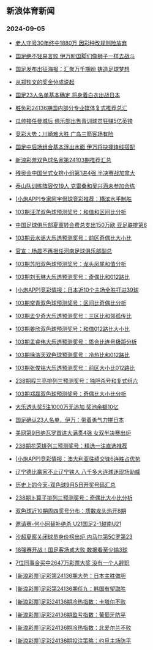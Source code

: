 ## 新浪体育新闻 
### 2024-09-05

+ [老人守号30年终中1880万 因彩种改规则险放弃](https://sports.sina.com.cn/l/2024-09-04/doc-incmxtnq2905242.shtml)

+ [国足绝不轻易言败 伊万盼国脚们像狮子一样去战斗](https://sports.sina.com.cn/china/2024-09-04/doc-incmxxur9615119.shtml)

+ [国足发布出征海报：汇聚万千期盼 铸造足球梦想](https://sports.sina.com.cn/china/2024-09-04/doc-incmxxur9610952.shtml)

+ [从郑钦文的奖金分成说起](https://sports.sina.com.cn/o/2024-09-04/doc-incmyqsm6110799.shtml)

+ [国足23人名单基本确定 将身着白衣出战日本](https://sports.sina.com.cn/china/2024-09-04/doc-incmyqsi9332554.shtml)

+ [胜负彩24136期国内部分专业媒体复式推荐总汇](https://sports.sina.com.cn/l/2024-09-04/doc-incmyuyk9558252.shtml)

+ [瓜帅接任曼城后 俱乐部出售青训球员狂赚5亿英镑](https://sports.sina.com.cn/g/pl/2024-09-04/doc-incmykkq9749573.shtml)

+ [竞彩大势：川崎难大胜 广岛三箭客场有险](https://sports.sina.com.cn/l/2024-09-04/doc-incmxxun2778656.shtml)

+ [国足中后场组合基本浮出水面 伊万将抉择锋线搭配](https://sports.sina.com.cn/china/2024-09-04/doc-incmxxun2817404.shtml)

+ [新浪彩票双色球名家第24103期推荐汇总](https://sports.sina.com.cn/l/2024-09-04/doc-incmyqsf9275564.shtml)

+ [残奥会中国坐式女排小组第1进4强 半决赛战加拿大](https://sports.sina.com.cn/others/volleyball/2024-09-04/doc-incmxxun2780593.shtml)

+ [泰山队训练阵容仅19人 克雷桑和吴兴涵未参加合练](https://sports.sina.com.cn/china/2024-09-04/doc-incmyqsn9672039.shtml)

+ [[小炮APP]专家阿宇侃球竞彩推荐：横滨水手制胜](https://sports.sina.com.cn/l/2024-09-04/doc-incmyqsi9371316.shtml)

+ [103期汪洋双色球预测奖号：和值和区间比分析](https://sports.sina.com.cn/l/2024-09-04/doc-incmykkm9447082.shtml)

+ [中国足球俱乐部夏窗转会费总支出150万欧 亚足联排第6](https://sports.sina.com.cn/china/2024-09-04/doc-incmyear6306019.shtml)

+ [103期云水谣大乐透预测奖号：前区奇偶比大小比](https://sports.sina.com.cn/l/2024-09-04/doc-incmyear6312202.shtml)

+ [官宣：杨晨不再担任河南足球俱乐部副总](https://sports.sina.com.cn/china/2024-09-04/doc-incmyuyi6090237.shtml)

+ [103期苏阳双色球预测奖号：龙头凤尾和值分析](https://sports.sina.com.cn/l/2024-09-04/doc-incmykki9391967.shtml)

+ [103期刘玉琳大乐透预测奖号：奇偶比和012路比](https://sports.sina.com.cn/l/2024-09-04/doc-incmyeap9534017.shtml)

+ [[小炮APP]竞彩情报：日本近10个主场全胜打进39球](https://sports.sina.com.cn/l/2024-09-04/doc-incmyuyf9290650.shtml)

+ [103期常青双色球预测奖号：区间比奇偶比分析](https://sports.sina.com.cn/l/2024-09-04/doc-incmykkm9448100.shtml)

+ [103期孟少奇大乐透预测奖号：三区比和邻孤传比](https://sports.sina.com.cn/l/2024-09-04/doc-incmyear6308188.shtml)

+ [103期姜欣双色球预测奖号：和值012路比大小比](https://sports.sina.com.cn/l/2024-09-04/doc-incmykkm9448387.shtml)

+ [103期孟睿伟大乐透预测奖号：质合比连号极距分析](https://sports.sina.com.cn/l/2024-09-04/doc-incmyeam9486029.shtml)

+ [103期徐浩天双色球预测奖号：冷热比和012路比](https://sports.sina.com.cn/l/2024-09-04/doc-incmykki9393706.shtml)

+ [103期张俊铭大乐透预测奖号：前区大小比012路比](https://sports.sina.com.cn/l/2024-09-04/doc-incmyeap9532685.shtml)

+ [238期程三亮排列三预测奖号：独胆杀号和复式组六](https://sports.sina.com.cn/l/2024-09-04/doc-incmyqsq6411901.shtml)

+ [103期郑磊双色球预测奖号：奇偶比大小比分析](https://sports.sina.com.cn/l/2024-09-04/doc-incmykkh2638093.shtml)

+ [大乐透头奖5注1000万无追加 奖池余额10亿](https://sports.sina.com.cn/l/2024-09-04/doc-incmzfpz9133714.shtml)

+ [国足确认23人名单，伊万：带着勇气力拼日本](https://sports.sina.com.cn/china/2024-09-04/doc-incmyuyf9314409.shtml)

+ [美网第9日纳瓦罗首进大满贯4强 女双半决赛出炉](https://sports.sina.com.cn/tennis/wta/2024-09-04/doc-incmyear6299335.shtml)

+ [238期花荣排列三预测奖号：精选一注直选推荐](https://sports.sina.com.cn/l/2024-09-04/doc-incmyqsq6412194.shtml)

+ [[小炮APP]竞彩情报：澳大利亚往绩交锋6连胜占优势](https://sports.sina.com.cn/l/2024-09-04/doc-incmyuyn6330151.shtml)

+ [辽宁德比赢家不止辽宁铁人 八千多大连球迷现场助威](https://sports.sina.com.cn/china/2024-09-04/doc-incmyeap9532335.shtml)

+ [历史上的今天-双色球9月5日开奖号码汇总](https://sports.sina.com.cn/l/2024-09-04/doc-incmyqsn9627388.shtml)

+ [238期卜算子排列三预测奖号：奇偶比大小比分析](https://sports.sina.com.cn/l/2024-09-04/doc-incmyqsq6411321.shtml)

+ [双色球近10期周四奖号分布：质数龙头热开8期](https://sports.sina.com.cn/l/2024-09-04/doc-incmyqsf9272802.shtml)

+ [邀请赛-何小珂替补绝杀 U21国足2-1越南U21](https://sports.sina.com.cn/china/national/2024-09-04/doc-incmzfqh6203273.shtml)

+ [沙超夏窗关闭球员身价榜出炉 内马尔第5C罗第23](https://sports.sina.com.cn/global/others/2024-09-04/doc-incmyqsm6104929.shtml)

+ [18强赛开战！国足客场或大败 数据看至少输3球](https://sports.sina.com.cn/l/2024-09-05/doc-incmyqsn9672439.shtml)

+ [7位同事合买中2647万彩票大奖 没有一个人辞职](https://sports.sina.com.cn/l/2024-09-05/doc-incnaatr8759163.shtml)

+ [[新浪彩票]足彩第24136期大势：日本主胜做胆](https://sports.sina.com.cn/l/2024-09-05/doc-incnaatu9183925.shtml)

+ [[新浪彩票]足彩第24136期任九：韩国有望取胜](https://sports.sina.com.cn/l/2024-09-05/doc-incnaatr8753609.shtml)

+ [[新浪彩票]足彩24136期冷热指数：卡塔尔不败](https://sports.sina.com.cn/l/2024-09-05/doc-incnaatt5534135.shtml)

+ [[新浪彩票]足彩24136期盈亏指数：葡萄牙防平](https://sports.sina.com.cn/l/2024-09-05/doc-incnaatr8755193.shtml)

+ [[新浪彩票]足彩24136期冷热指数：北爱尔兰不败](https://sports.sina.com.cn/l/2024-09-05/doc-incnaatt5534135.shtml)

+ [[新浪彩票]足彩24136期投注策略：约旦主场防平](https://sports.sina.com.cn/l/2024-09-05/doc-incnaatu9186026.shtml)

